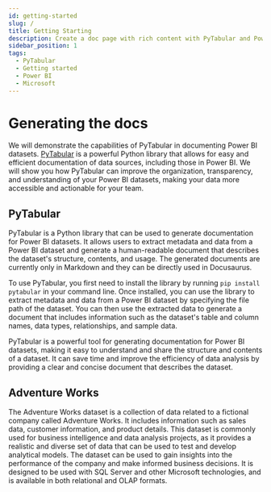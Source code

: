 ```yaml
---
id: getting-started
slug: /
title: Getting Starting
description: Create a doc page with rich content with PyTabular and Power BI datasets.
sidebar_position: 1
tags:
  - PyTabular
  - Getting started
  - Power BI
  - Microsoft
---
```


# Generating the docs

We will demonstrate the capabilities of PyTabular in documenting Power BI datasets. [PyTabular](https://github.com/Curts0/PyTabular) is a powerful Python library that allows for easy and efficient documentation of data sources, including those in Power BI. We will show you how PyTabular can improve the organization, transparency, and understanding of your Power BI datasets, making your data more accessible and actionable for your team.

## PyTabular

PyTabular is a Python library that can be used to generate documentation for Power BI datasets. It allows users to extract metadata and data from a Power BI dataset and generate a human-readable document that describes the dataset's structure, contents, and usage. The generated documents are currently only in Markdown and they can be directly used in Docusaurus.

To use PyTabular, you first need to install the library by running `pip install pytabular` in your command line. Once installed, you can use the library to extract metadata and data from a Power BI dataset by specifying the file path of the dataset. You can then use the extracted data to generate a document that includes information such as the dataset's table and column names, data types, relationships, and sample data.

PyTabular is a powerful tool for generating documentation for Power BI datasets, making it easy to understand and share the structure and contents of a dataset. It can save time and improve the efficiency of data analysis by providing a clear and concise document that describes the dataset.

## Adventure Works

The Adventure Works dataset is a collection of data related to a fictional company called Adventure Works. It includes information such as sales data, customer information, and product details. This dataset is commonly used for business intelligence and data analysis projects, as it provides a realistic and diverse set of data that can be used to test and develop analytical models. The dataset can be used to gain insights into the performance of the company and make informed business decisions. It is designed to be used with SQL Server and other Microsoft technologies, and is available in both relational and OLAP formats.
